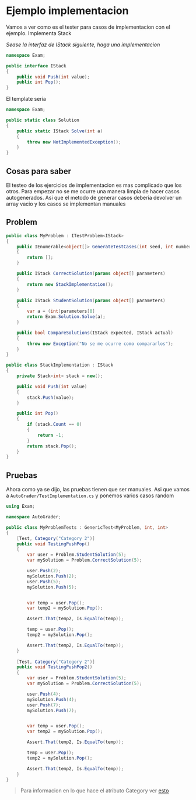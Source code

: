 # Ejemplo implementacion

Vamos a ver como es el tester para casos de implementacion con el ejemplo. Implementa Stack

*Sease la interfaz de IStack siguiente, haga una implementacion*

```csharp
namespace Exam;

public interface IStack
{
    public void Push(int value);
    public int Pop();
}
```

El template seria

```csharp
namespace Exam;

public static class Solution
{
    public static IStack Solve(int a)
    {
        throw new NotImplementedException();
    }
}
```

## Cosas para saber

El testeo de los ejercicios de implementacion es mas complicado que los otros. Para empezar no se me ocurre una manera
limpia de hacer casos autogenerados. Asi que el metodo de generar casos deberia devolver un array vacio y los casos se
implementan manuales

## Problem

```csharp
public class MyProblem : ITestProblem<IStack>
{
    public IEnumerable<object[]> GenerateTestCases(int seed, int numberOfCases)
    {
        return [];
    }

    public IStack CorrectSolution(params object[] parameters)
    {
        return new StackImplementation();
    }

    public IStack StudentSolution(params object[] parameters)
    {
        var a = (int)parameters[0]
        return Exam.Solution.Solve(a);
    }

    public bool CompareSolutions(IStack expected, IStack actual)
    {
        throw new Exception("No se me ocurre como compararlos");
    }
}

public class StackImplementation : IStack
{
    private Stack<int> stack = new();

    public void Push(int value)
    {
        stack.Push(value);
    }

    public int Pop()
    {
        if (stack.Count == 0)
        {
            return -1;
        }
        return stack.Pop();
    }
}
```

## Pruebas

Ahora como ya se dijo, las pruebas tienen que ser manuales. Asi que vamos a `AutoGrader/TestImplementation.cs` y ponemos
varios casos random

```csharp
using Exam;

namespace AutoGrader;

public class MyProblemTests : GenericTest<MyProblem, int, int>
{
    [Test, Category("Category 2")]
    public void TestingPushPop()
    {
        var user = Problem.StudentSolution(5);
        var mySolution = Problem.CorrectSolution(5);

        user.Push(2);
        mySolution.Push(2);
        user.Push(5);
        mySolution.Push(5);


        var temp = user.Pop();
        var temp2 = mySolution.Pop();

        Assert.That(temp2, Is.EqualTo(temp));

        temp = user.Pop();
        temp2 = mySolution.Pop();

        Assert.That(temp2, Is.EqualTo(temp));
    }
    
    [Test, Category("Category 2")]
    public void TestingPushPop2()
    {
        var user = Problem.StudentSolution(5);
        var mySolution = Problem.CorrectSolution(5);

        user.Push(4);
        mySolution.Push(4);
        user.Push(7);
        mySolution.Push(7);


        var temp = user.Pop();
        var temp2 = mySolution.Pop();

        Assert.That(temp2, Is.EqualTo(temp));

        temp = user.Pop();
        temp2 = mySolution.Pop();

        Assert.That(temp2, Is.EqualTo(temp));
    }
}
```

> Para informacion en lo que hace el atributo Category ver [esto](format.md)